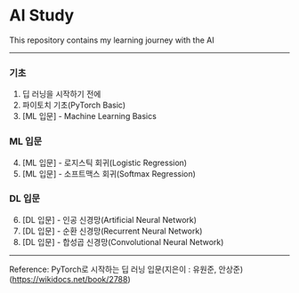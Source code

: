 # AI Study

This repository contains my learning journey with the AI

---

### 기초

01. 딥 러닝을 시작하기 전에
02. 파이토치 기초(PyTorch Basic)
03. [ML 입문] - Machine Learning Basics

### ML 입문
04. [ML 입문] - 로지스틱 회귀(Logistic Regression)
05. [ML 입문] - 소프트맥스 회귀(Softmax Regression)

### DL 입문
06. [DL 입문] - 인공 신경망(Artificial Neural Network)
07. [DL 입문] - 순환 신경망(Recurrent Neural Network)
08. [DL 입문] - 합성곱 신경망(Convolutional Neural Network)


---
Reference: PyTorch로 시작하는 딥 러닝 입문(지은이 : 유원준, 안상준)
(https://wikidocs.net/book/2788)
